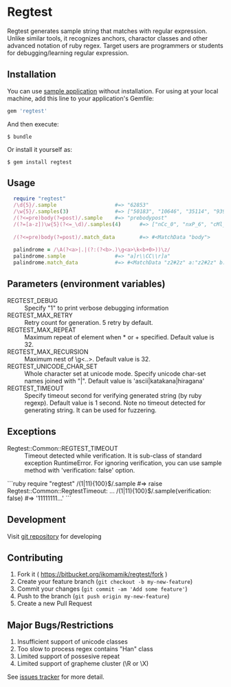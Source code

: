 # Regtest
Regtest generates sample string that matches with regular expression. Unlike similar tools, it recognizes anchors, charactor classes and other advanced notation of ruby regex. Target users are programmers or students for debugging/learning regular expression.

## Installation

You can use [sample application](https://regtestweb.herokuapp.com/test_data/home) without installation. For using at your local machine, add this line to your application's Gemfile:

```ruby
gem 'regtest'
```

And then execute:

    $ bundle

Or install it yourself as:

    $ gem install regtest


## Usage

```ruby
  require "regtest"
  /\d{5}/.sample                   #=> "62853"
  /\w{5}/.samples(3)               #=> ["50183", "10646", "35114", "93966", "20186"]
  /(?<=pre)body(?=post)/.sample    #=> "prebodypost"
  /(?=[a-z])\w{5}(?<=_\d)/.samples(4)      #=> ["nCc_0", "nxP_6", "cMl_3", "riQ_9"]
  
  /(?<=pre)body(?=post)/.match_data        #=> #<MatchData "body">
  
  palindrome = /\A(?<a>|.|(?:(?<b>.)\g<a>\k<b+0>))\z/
  palindrome.sample                #=> "a]r\\CC\\r]a"
  palindrome.match_data            #=> #<MatchData "z2#2z" a:"z2#2z" b:"2">
```

## Parameters (environment variables)
<dl>
  <dt>REGTEST_DEBUG</dt>
    <dd>Specify "1" to print verbose debugging information</dd>
  <dt>REGTEST_MAX_RETRY</dt>
    <dd>Retry count for generation. 5 retry by default.</dd>
  <dt>REGTEST_MAX_REPEAT</dt>
    <dd>Maximum repeat of element when * or + specified. Default value is 32.</dd>
  <dt>REGTEST_MAX_RECURSION</dt>
    <dd>Maximum nest of \g<..>. Default value is 32.</dd>
  <dt>REGTEST_UNICODE_CHAR_SET</dt>
    <dd>Whole character set at unicode mode. Specify unicode char-set names joined with "|". Default value is 'ascii|katakana|hiragana'</dd>
  <dt>REGTEST_TIMEOUT</dt>
    <dd>Specify timeout second for verifying generated string (by ruby regexp). Default value is 1 second. Note no timeout detected for generating string. It can be used for fuzzering.</dd>
</dl>


## Exceptions
<dl>
  <dt>Regtest::Common::REGTEST_TIMEOUT</dt>
    <dd>Timeout detected while verification. It is sub-class of standard exception RuntimeError. For ignoring verification, you can use sample method with 'verification: false' option.
    </dd>
</dl>
```ruby
  require "regtest"
  /(1|11){100}$/.sample                       #=> raise Regtest::Common::RegtestTimeout: ...
  /(1|11){100}$/.sample(verification: false)  #=> '11111111...'
```

## Development

  Visit [git repository](https://bitbucket.org/ikomamik/regtest/src) for developing

## Contributing

1. Fork it ( https://bitbucket.org/ikomamik/regtest/fork )
2. Create your feature branch (`git checkout -b my-new-feature`)
3. Commit your changes (`git commit -am 'Add some feature'`)
4. Push to the branch (`git push origin my-new-feature`)
5. Create a new Pull Request

## Major Bugs/Restrictions
1. Insufficient support of unicode classes
2. Too slow to process regex contains "Han" class
3. Limited support of possesive repeat
4. Limited support of grapheme cluster (\R or \X)

See [issues tracker](https://bitbucket.org/ikomamik/regtest/issues?status=new&status=open) for more detail. 

